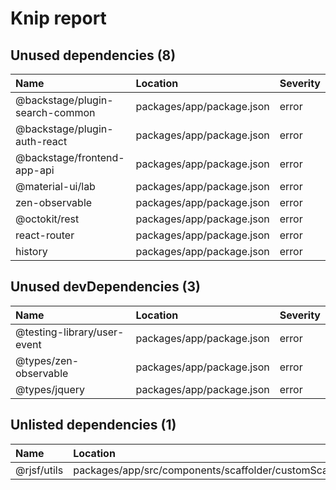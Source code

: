 # Knip report

## Unused dependencies (8)

| Name                            | Location     | Severity |
| :------------------------------ | :----------- | :------- |
| @backstage/plugin-search-common | packages/app/package.json | error    |
| @backstage/plugin-auth-react    | packages/app/package.json | error    |
| @backstage/frontend-app-api     | packages/app/package.json | error    |
| @material-ui/lab                | packages/app/package.json | error    |
| zen-observable                  | packages/app/package.json | error    |
| @octokit/rest                   | packages/app/package.json | error    |
| react-router                    | packages/app/package.json | error    |
| history                         | packages/app/package.json | error    |

## Unused devDependencies (3)

| Name                        | Location     | Severity |
| :-------------------------- | :----------- | :------- |
| @testing-library/user-event | packages/app/package.json | error    |
| @types/zen-observable       | packages/app/package.json | error    |
| @types/jquery               | packages/app/package.json | error    |

## Unlisted dependencies (1)

| Name        | Location                                                 | Severity |
| :---------- | :------------------------------------------------------- | :------- |
| @rjsf/utils | packages/app/src/components/scaffolder/customScaffolderExtensions.tsx | error    |

